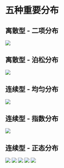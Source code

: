 # 五种重要分布
## 离散型 - 二项分布
![](https://gitee.com/guuest/images/raw/master/img/20210604215621.png)
## 离散型 - 泊松分布
![](https://gitee.com/guuest/images/raw/master/img/20210604220508.png)
## 连续型 - 均匀分布
![](https://gitee.com/guuest/images/raw/master/img/20210604221325.png)
## 连续型 - 指数分布
![](https://gitee.com/guuest/images/raw/master/img/20210604222745.png)
## 连续型 - 正态分布
![](https://gitee.com/guuest/images/raw/master/img/20210604224257.png)
![](https://gitee.com/guuest/images/raw/master/img/20210604224454.png)
![](https://gitee.com/guuest/images/raw/master/img/20210604225331.png)
![](https://gitee.com/guuest/images/raw/master/img/20210604225155.png)
![](https://gitee.com/guuest/images/raw/master/img/20210604225840.png)

